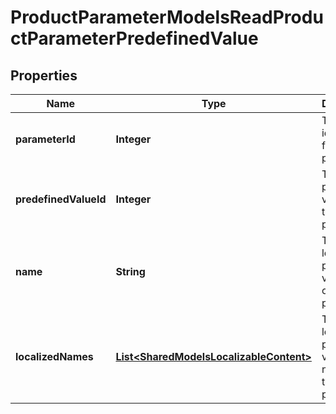 

# ProductParameterModelsReadProductParameterPredefinedValue

## Properties

Name | Type | Description | Notes
------------ | ------------- | ------------- | -------------
**parameterId** | **Integer** | The unique identifier for the parameter. |  [optional]
**predefinedValueId** | **Integer** | The predefined value id of the parameter. |  [optional]
**name** | **String** | The non-localized predefined value name of the parameter. |  [optional]
**localizedNames** | [**List&lt;SharedModelsLocalizableContent&gt;**](SharedModelsLocalizableContent.md) | The localized predefined value names of the parameter. |  [optional]





